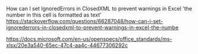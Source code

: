How can I set IgnoredErrors in ClosedXML to prevent warnings in Excel 'the number in this cell is formatted as text'
https://stackoverflow.com/questions/66287048/how-can-i-set-ignorederrors-in-closedxml-to-prevent-warnings-in-excel-the-numbe

https://docs.microsoft.com/en-us/openspecs/office_standards/ms-xlsx/20e3a540-65ec-47c4-aa4c-44677306292c
